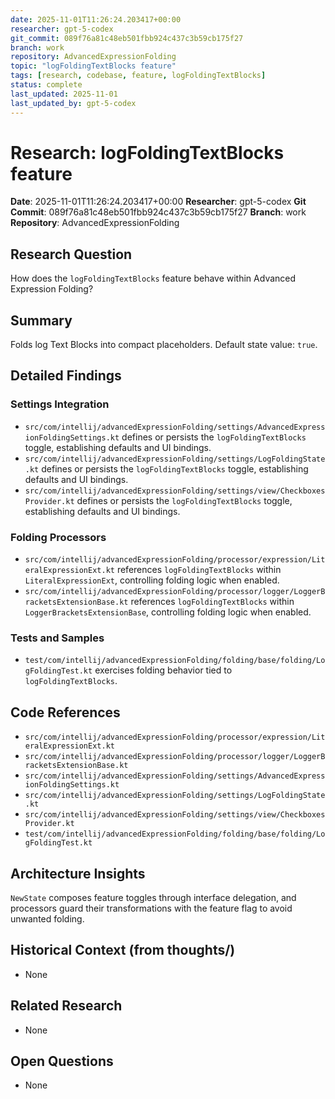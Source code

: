 ```yaml
---
date: 2025-11-01T11:26:24.203417+00:00
researcher: gpt-5-codex
git_commit: 089f76a81c48eb501fbb924c437c3b59cb175f27
branch: work
repository: AdvancedExpressionFolding
topic: "logFoldingTextBlocks feature"
tags: [research, codebase, feature, logFoldingTextBlocks]
status: complete
last_updated: 2025-11-01
last_updated_by: gpt-5-codex
---
```


# Research: logFoldingTextBlocks feature

**Date**: 2025-11-01T11:26:24.203417+00:00
**Researcher**: gpt-5-codex
**Git Commit**: 089f76a81c48eb501fbb924c437c3b59cb175f27
**Branch**: work
**Repository**: AdvancedExpressionFolding

## Research Question
How does the `logFoldingTextBlocks` feature behave within Advanced Expression Folding?

## Summary
Folds log Text Blocks into compact placeholders. Default state value: `true`.

## Detailed Findings
### Settings Integration
- `src/com/intellij/advancedExpressionFolding/settings/AdvancedExpressionFoldingSettings.kt` defines or persists the `logFoldingTextBlocks` toggle, establishing defaults and UI bindings.
- `src/com/intellij/advancedExpressionFolding/settings/LogFoldingState.kt` defines or persists the `logFoldingTextBlocks` toggle, establishing defaults and UI bindings.
- `src/com/intellij/advancedExpressionFolding/settings/view/CheckboxesProvider.kt` defines or persists the `logFoldingTextBlocks` toggle, establishing defaults and UI bindings.

### Folding Processors
- `src/com/intellij/advancedExpressionFolding/processor/expression/LiteralExpressionExt.kt` references `logFoldingTextBlocks` within `LiteralExpressionExt`, controlling folding logic when enabled.
- `src/com/intellij/advancedExpressionFolding/processor/logger/LoggerBracketsExtensionBase.kt` references `logFoldingTextBlocks` within `LoggerBracketsExtensionBase`, controlling folding logic when enabled.

### Tests and Samples
- `test/com/intellij/advancedExpressionFolding/folding/base/folding/LogFoldingTest.kt` exercises folding behavior tied to `logFoldingTextBlocks`.

## Code References
- `src/com/intellij/advancedExpressionFolding/processor/expression/LiteralExpressionExt.kt`
- `src/com/intellij/advancedExpressionFolding/processor/logger/LoggerBracketsExtensionBase.kt`
- `src/com/intellij/advancedExpressionFolding/settings/AdvancedExpressionFoldingSettings.kt`
- `src/com/intellij/advancedExpressionFolding/settings/LogFoldingState.kt`
- `src/com/intellij/advancedExpressionFolding/settings/view/CheckboxesProvider.kt`
- `test/com/intellij/advancedExpressionFolding/folding/base/folding/LogFoldingTest.kt`

## Architecture Insights
`NewState` composes feature toggles through interface delegation, and processors guard their transformations with the feature flag to avoid unwanted folding.

## Historical Context (from thoughts/)
- None

## Related Research
- None

## Open Questions
- None
